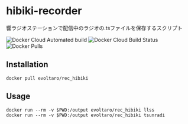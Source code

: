# hibiki-recorder
響ラジオステーションで配信中のラジオの.tsファイルを保存するスクリプト

![Docker Cloud Automated build](https://img.shields.io/docker/cloud/automated/evoltaro/rec_hibiki.svg)
![Docker Cloud Build Status](https://img.shields.io/docker/cloud/build/evoltaro/rec_hibiki.svg)
![Docker Pulls](https://img.shields.io/docker/pulls/evoltaro/rec_hibiki.svg)

## Installation

```
docker pull evoltaro/rec_hibiki
```

## Usage

```
docker run --rm -v $PWD:/output evoltaro/rec_hibiki llss
docker run --rm -v $PWD:/output evoltaro/rec_hibiki tsunradi
```

